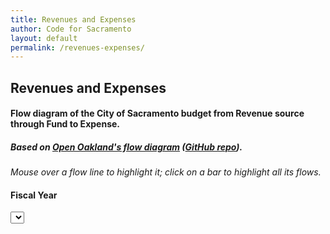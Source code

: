 ```yaml
---
title: Revenues and Expenses
author: Code for Sacramento
layout: default
permalink: /revenues-expenses/
---
```


## Revenues and Expenses

#### Flow diagram of the City of Sacramento budget from Revenue source through Fund to Expense.

##### Based on [Open Oakland's flow diagram](http://openbudgetoakland.org/2015-17-proposed-budget-flow.html) ([GitHub repo](https://github.com/openoakland/openbudgetoakland)).

*Mouse over a flow line to highlight it; click on a bar to highlight all its flows.*

<div class="row">
  <div class="col-md-3">
    <h4>Fiscal Year</h4>
    <select id="fy" class="form-control"></select>
  </div>
</div>

<div class="row">
  <div id="sankey">
    <div id="chart"></div>
  </div>
</div>

<div id="hover_description"></div>

<script src="/js/flow.js" charset="utf-8"></script>

<script type='text/javascript'>
  var datafiles = [];
    //datafiles.push("FY15-16__FY16-17.csv");
    datafiles.push("FY14-15__FY15-16.csv");
</script>

<script>
  var years = []
  datafiles.forEach(function(datafile){
      years = years.concat(datafile.slice(0,-4).split("__"));
  })
  console.log(years);
  years.reverse();

  d3.select("#fy.form-control").selectAll('option')
      .data(years)
      .enter()
      .append('option')
          .attr('value', function(d){ return d; })
          .property('selected', function(d,i){ return i == 0;})
          .text(function(d){return d;})
          ;
  d3.select("#fy.form-control")
      .on('change', drawFlow);

  // run once to initially populate the chart
  drawFlow();

  function drawFlow(){
      years.reverse();
      var fy = d3.select("#fy.form-control").node().value,//FY16-17 or FY15-16
          fy_i = years.indexOf(fy),//index of fy
          file_i = Math.floor(fy_i / 2),// index of fy div 2.... why??? returns 0
          //file_i = Math.floor(fy_i / 3),
          filename = datafiles[file_i];
      console.log(filename);
      years.reverse();

      d3.csv("/data/" + filename, function(error, data){
          if (error) {
              console.log('error', error);
              return false;
          }
          var final_data = data_wrangle(data, fy);
          do_with_budget(final_data);
      });
  }// function drawFlow
</script>
